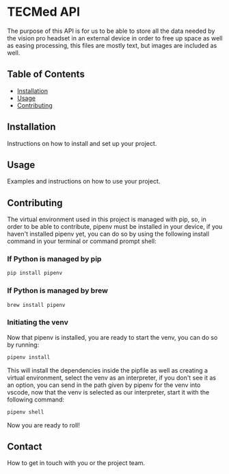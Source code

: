 # TECMed API

The purpose of this API is for us to be able to store all the data needed by the vision pro headset in an external device in order to free up space as well as easing processing, this files are mostly text, but images are included as well.

## Table of Contents

- [Installation](#installation)
- [Usage](#usage)
- [Contributing](#contributing)

## Installation

Instructions on how to install and set up your project.

## Usage

Examples and instructions on how to use your project.

## Contributing

The virtual environment used in this project is managed with pip, so, in order to be able to contribute, pipenv must be installed in your device, if you haven't installed pipenv yet, you can do so by using the following  install command in your terminal or command prompt shell:

### If Python is managed by pip

```bash
pip install pipenv
```

### If Python is managed by brew

```bash
brew install pipenv
```

### Initiating the venv

Now that pipenv is installed, you are ready to start the venv, you can do so by running:

```bash
pipenv install
```

This will install the dependencies inside the pipfile as well as creating a virtual environment, select the venv as an interpreter, if you don't see it as an option, you can send in the path given by pipenv for the venv into vscode, now that the venv is selected as our interpreter, start it with the following command:

```bash
pipenv shell
```

Now you are ready to roll!

## Contact

How to get in touch with you or the project team.
